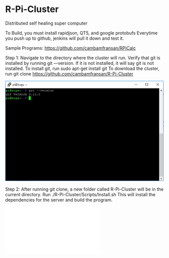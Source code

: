 # R-Pi-Cluster
Distributed self healing super computer

To Build, you must install rapidjson, QT5, and google protobufs
Everytime you push up to github, jenkins will pull it down and test it.

Sample Programs:
https://github.com/cambamfransan/RPiCalc

Step 1:
Navigate to the directory where the cluster will run.
Verify that git is installed by running git –-version. If it is not installed, it will say git is not installed. To install git, run sudo apt-get install git
To download the cluster, run git clone https://github.com/cambamfransan/R-Pi-Cluster

![alt text](./images/gitVersion.png)

Step 2:
After running git clone, a new folder called R-Pi-Cluster will be in the current directory. 
Run ./R-Pi-Cluster/Scripts/Install.sh
This will install the dependencies for the server and build the program.

![alt text](./images/script.pdf)
